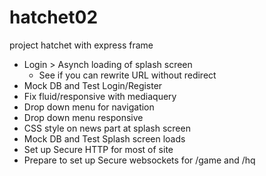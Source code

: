 hatchet02
=========

project hatchet with express frame

- Login > Asynch loading of splash screen
    - See if you can rewrite URL without redirect
- Mock DB and Test Login/Register
- Fix fluid/responsive with mediaquery
- Drop down menu for navigation
- Drop down menu responsive
- CSS style on news part at splash screen
- Mock DB and Test Splash screen loads
- Set up Secure HTTP for most of site
- Prepare to set up Secure websockets for /game and /hq
